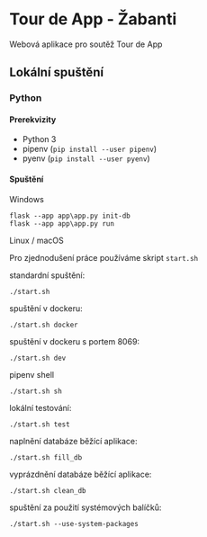 # Tour de App - Žabanti

Webová aplikace pro soutěž Tour de App

## Lokální spuštění

### Python

#### Prerekvizity
- Python 3
- pipenv (`pip install --user pipenv`)
- pyenv (`pip install --user pyenv`)

#### Spuštění

Windows
````
flask --app app\app.py init-db
flask --app app\app.py run
````

Linux / macOS

Pro zjednodušení práce používáme skript `start.sh`

standardní spuštění:
````
./start.sh
````

spuštění v dockeru:
````
./start.sh docker
````

spuštění v dockeru s portem 8069:
````
./start.sh dev
````
pipenv shell
````
./start.sh sh
````

lokální testování:
````
./start.sh test
````

naplnění databáze běžící aplikace:
````
./start.sh fill_db
````

vyprázdnění databáze běžící aplikace:
````
./start.sh clean_db
````

spuštění za použití systémových balíčků:
````
./start.sh --use-system-packages
````